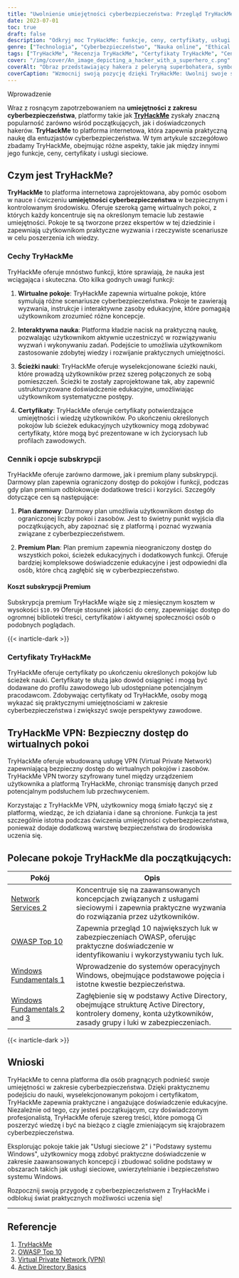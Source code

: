 ```yaml
---
title: "Uwolnienie umiejętności cyberbezpieczeństwa: Przegląd TryHackMe"
date: 2023-07-01
toc: true
draft: false
description: "Odkryj moc TryHackMe: funkcje, ceny, certyfikaty, usługi sieciowe i nie tylko, pozwalające opanować umiejętności w zakresie cyberbezpieczeństwa."
genre: ["Technologia", "Cyberbezpieczeństwo", "Nauka online", "Ethical Hacking", "Bezpieczeństwo sieci", "Wirtualne laboratoria", "Certyfikaty", "Ścieżki kształcenia", "Praktyczne doświadczenie", "Recenzja TryHackMe"]
tags: ["TryHackMe", "Recenzja TryHackMe", "Certyfikaty TryHackMe", "Cennik TryHackMe", "Usługi sieciowe TryHackMe 2", "Subskrypcja TryHackMe", "Obejście uwierzytelniania TryHackMe", "TryHackMe File Inclusion", "TryHackMe OWASP Top 10 Walkthrough", "TryHackMe VPN", "TryHackMe Windows Fundamentals 1", "TryHackMe Active Directory", "Podstawy usługi Active Directory TryHackMe", "Odpowiedzi TryHackMe", "TryHackMe Podstawy systemu Linux, część 3", "Logo TryHackMe", "TryHackMe Mitre", "TryHackMe Splunk", "Wstrzyknięcie kodu SQL w TryHackMe", "Wsparcie TryHackMe", "Narzędzia do analizy zagrożeń TryHackMe", "Luki w zabezpieczeniach przesyłania TryHackMe", "TryHackMe Walking an Application", "TryHackMe Windows Fundamentals 2", "TryHackMe Windows Fundamentals 3", "TryHackMe Blue", "TryHackMe Blue Walkthrough"]
cover: "/img/cover/An_image_depicting_a_hacker_with_a_superhero_c.png"
coverAlt: "Obraz przedstawiający hakera z peleryną superbohatera, symbolizujący wzmocnienie pozycji uzyskane dzięki szkoleniom TryHackMe w zakresie cyberbezpieczeństwa."
coverCaption: "Wzmocnij swoją pozycję dzięki TryHackMe: Uwolnij swoje supermoce cyberbezpieczeństwa"
---
```

 Wprowadzenie

Wraz z rosnącym zapotrzebowaniem na **umiejętności z zakresu cyberbezpieczeństwa**, platformy takie jak [**TryHackMe**](https://tryhackme.com/signup?referrer=5f651e437af6815dfbc2ab56) zyskały znaczną popularność zarówno wśród początkujących, jak i doświadczonych hakerów. **TryHackMe** to platforma internetowa, która zapewnia praktyczną naukę dla entuzjastów cyberbezpieczeństwa. W tym artykule szczegółowo zbadamy TryHackMe, obejmując różne aspekty, takie jak między innymi jego funkcje, ceny, certyfikaty i usługi sieciowe.

## Czym jest TryHackMe?

**TryHackMe** to platforma internetowa zaprojektowana, aby pomóc osobom w nauce i ćwiczeniu **umiejętności cyberbezpieczeństwa** w bezpiecznym i kontrolowanym środowisku. Oferuje szeroką gamę wirtualnych pokoi, z których każdy koncentruje się na określonym temacie lub zestawie umiejętności. Pokoje te są tworzone przez ekspertów w tej dziedzinie i zapewniają użytkownikom praktyczne wyzwania i rzeczywiste scenariusze w celu poszerzenia ich wiedzy.

### Cechy TryHackMe

TryHackMe oferuje mnóstwo funkcji, które sprawiają, że nauka jest wciągająca i skuteczna. Oto kilka godnych uwagi funkcji:

1. **Wirtualne pokoje**: TryHackMe zapewnia wirtualne pokoje, które symulują różne scenariusze cyberbezpieczeństwa. Pokoje te zawierają wyzwania, instrukcje i interaktywne zasoby edukacyjne, które pomagają użytkownikom zrozumieć różne koncepcje.

2. **Interaktywna nauka**: Platforma kładzie nacisk na praktyczną naukę, pozwalając użytkownikom aktywnie uczestniczyć w rozwiązywaniu wyzwań i wykonywaniu zadań. Podejście to umożliwia użytkownikom zastosowanie zdobytej wiedzy i rozwijanie praktycznych umiejętności.

3. **Ścieżki nauki**: TryHackMe oferuje wyselekcjonowane ścieżki nauki, które prowadzą użytkowników przez szereg połączonych ze sobą pomieszczeń. Ścieżki te zostały zaprojektowane tak, aby zapewnić ustrukturyzowane doświadczenie edukacyjne, umożliwiając użytkownikom systematyczne postępy.

4. **Certyfikaty**: TryHackMe oferuje certyfikaty potwierdzające umiejętności i wiedzę użytkowników. Po ukończeniu określonych pokojów lub ścieżek edukacyjnych użytkownicy mogą zdobywać certyfikaty, które mogą być prezentowane w ich życiorysach lub profilach zawodowych.

### Cennik i opcje subskrypcji

TryHackMe oferuje zarówno darmowe, jak i premium plany subskrypcji. Darmowy plan zapewnia ograniczony dostęp do pokojów i funkcji, podczas gdy plan premium odblokowuje dodatkowe treści i korzyści. Szczegóły dotyczące cen są następujące:

1. **Plan darmowy**: Darmowy plan umożliwia użytkownikom dostęp do ograniczonej liczby pokoi i zasobów. Jest to świetny punkt wyjścia dla początkujących, aby zapoznać się z platformą i poznać wyzwania związane z cyberbezpieczeństwem.

2. **Premium Plan**: Plan premium zapewnia nieograniczony dostęp do wszystkich pokoi, ścieżek edukacyjnych i dodatkowych funkcji. Oferuje bardziej kompleksowe doświadczenie edukacyjne i jest odpowiedni dla osób, które chcą zagłębić się w cyberbezpieczeństwo.

#### Koszt subskrypcji Premium

Subskrypcja premium TryHackMe wiąże się z miesięcznym kosztem w wysokości `$10.99` Oferuje stosunek jakości do ceny, zapewniając dostęp do ogromnej biblioteki treści, certyfikatów i aktywnej społeczności osób o podobnych poglądach.

{{< inarticle-dark >}}

### Certyfikaty TryHackMe

TryHackMe oferuje certyfikaty po ukończeniu określonych pokojów lub ścieżek nauki. Certyfikaty te służą jako dowód osiągnięć i mogą być dodawane do profilu zawodowego lub udostępniane potencjalnym pracodawcom. Zdobywając certyfikaty od TryHackMe, osoby mogą wykazać się praktycznymi umiejętnościami w zakresie cyberbezpieczeństwa i zwiększyć swoje perspektywy zawodowe.

## TryHackMe VPN: Bezpieczny dostęp do wirtualnych pokoi

TryHackMe oferuje wbudowaną usługę VPN (Virtual Private Network) zapewniającą bezpieczny dostęp do wirtualnych pokojów i zasobów. TryHackMe VPN tworzy szyfrowany tunel między urządzeniem użytkownika a platformą TryHackMe, chroniąc transmisję danych przed potencjalnym podsłuchem lub przechwyceniem.

Korzystając z TryHackMe VPN, użytkownicy mogą śmiało łączyć się z platformą, wiedząc, że ich działania i dane są chronione. Funkcja ta jest szczególnie istotna podczas ćwiczenia umiejętności cyberbezpieczeństwa, ponieważ dodaje dodatkową warstwę bezpieczeństwa do środowiska uczenia się.

## Polecane pokoje TryHackMe dla początkujących:

| Pokój | Opis |
|------------------------------------|------------------------------------------------------------------------------------------------------------------------------------------|
| [Network Services 2 ](https://tryhackme.com/room/networkservices2)                | Koncentruje się na zaawansowanych koncepcjach związanych z usługami sieciowymi i zapewnia praktyczne wyzwania do rozwiązania przez użytkowników.                             |
| [OWASP Top 10](https://tryhackme.com/room/owasptop102021)           | Zapewnia przegląd 10 największych luk w zabezpieczeniach OWASP, oferując praktyczne doświadczenie w identyfikowaniu i wykorzystywaniu tych luk. | |
| [Windows Fundamentals 1  ](https://tryhackme.com/room/windowsfundamentals1xbx)           | Wprowadzenie do systemów operacyjnych Windows, obejmujące podstawowe pojęcia i istotne kwestie bezpieczeństwa.                       |
| [Windows Fundamentals 2](https://tryhackme.com/room/windowsfundamentals2x0x) and [3](https://tryhackme.com/room/windowsfundamentals3xzx)       | Zagłębienie się w podstawy Active Directory, obejmujące strukturę Active Directory, kontrolery domeny, konta użytkowników, zasady grupy i luki w zabezpieczeniach.                    |


{{< inarticle-dark >}}

## Wnioski

TryHackMe to cenna platforma dla osób pragnących podnieść swoje umiejętności w zakresie cyberbezpieczeństwa. Dzięki praktycznemu podejściu do nauki, wyselekcjonowanym pokojom i certyfikatom, TryHackMe zapewnia praktyczne i angażujące doświadczenie edukacyjne. Niezależnie od tego, czy jesteś początkującym, czy doświadczonym profesjonalistą, TryHackMe oferuje szereg treści, które pomogą Ci poszerzyć wiedzę i być na bieżąco z ciągle zmieniającym się krajobrazem cyberbezpieczeństwa.

Eksplorując pokoje takie jak "Usługi sieciowe 2" i "Podstawy systemu Windows", użytkownicy mogą zdobyć praktyczne doświadczenie w zakresie zaawansowanych koncepcji i zbudować solidne podstawy w obszarach takich jak usługi sieciowe, uwierzytelnianie i bezpieczeństwo systemu Windows.

Rozpocznij swoją przygodę z cyberbezpieczeństwem z TryHackMe i odblokuj świat praktycznych możliwości uczenia się!

______

## Referencje

1. [TryHackMe](https://tryhackme.com/signup?referrer=5f651e437af6815dfbc2ab56)
2. [OWASP Top 10](https://owasp.org/www-project-top-ten/)
3. [Virtual Private Network (VPN)](https://en.wikipedia.org/wiki/Virtual_private_network)
4. [Active Directory Basics](https://docs.microsoft.com/en-us/windows-server/identity/ad-ds/get-started/virtual-dc/active-directory-domain-services-overview)
